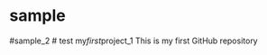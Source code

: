 # sample
#sample_2
#   t e s t  
 m y _ f i r s t _ p r o j e c t _ 1  
 T h i s   i s   m y   f i r s t   G i t H u b   r e p o s i t o r y  
 